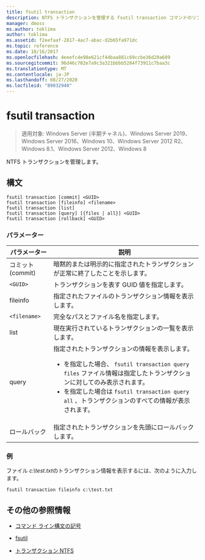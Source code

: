 ```yaml
---
title: fsutil transaction
description: NTFS トランザクションを管理する fsutil transaction コマンドのリファレンス記事です。
manager: dmoss
ms.author: toklima
author: toklima
ms.assetid: f2eefaaf-2817-4ac7-abac-d2b65fa971dc
ms.topic: reference
ms.date: 10/16/2017
ms.openlocfilehash: 4eeefc4e98e621cf44baa881c69ccbe36d20a689
ms.sourcegitcommit: 96d46c702e7a9c3a321bbbb5284f73911c7baa3c
ms.translationtype: MT
ms.contentlocale: ja-JP
ms.lasthandoff: 08/27/2020
ms.locfileid: "89032940"
---
```

# <a name="fsutil-transaction"></a>fsutil transaction

> 適用対象: Windows Server (半期チャネル)、Windows Server 2019、Windows Server 2016、Windows 10、Windows Server 2012 R2、Windows 8.1、Windows Server 2012、Windows 8

NTFS トランザクションを管理します。

## <a name="syntax"></a>構文

```
fsutil transaction [commit] <GUID>
fsutil transaction [fileinfo] <filename>
fsutil transaction [list]
fsutil transaction [query] [{files | all}] <GUID>
fsutil transaction [rollback] <GUID>
```

### <a name="parameters"></a>パラメーター

| パラメーター | 説明 |
| --------- | ----------- |
| コミット (commit) | 暗黙的または明示的に指定されたトランザクションが正常に終了したことを示します。 |
| `<GUID>` | トランザクションを表す GUID 値を指定します。 |
| fileinfo  | 指定されたファイルのトランザクション情報を表示します。 |
| `<filename>` | 完全なパスとファイル名を指定します。 |
| list | 現在実行されているトランザクションの一覧を表示します。 |
| query | 指定されたトランザクションの情報を表示します。<ul><li>を指定した場合、 `fsutil transaction query files` ファイル情報は指定したトランザクションに対してのみ表示されます。</li><li>を指定した場合は `fsutil transaction query all` 、トランザクションのすべての情報が表示されます。</li></ul> |
| ロールバック | 指定されたトランザクションを先頭にロールバックします。 |

### <a name="examples"></a>例

ファイル *c:\test.txt*のトランザクション情報を表示するには、次のように入力します。

```
fsutil transaction fileinfo c:\test.txt
```

## <a name="additional-references"></a>その他の参照情報

- [コマンド ライン構文の記号](command-line-syntax-key.md)

- [fsutil](fsutil.md)

- [トランザクション NTFS](/previous-versions/windows/it-pro/windows-server-2008-r2-and-2008/cc730726(v=ws.10))

